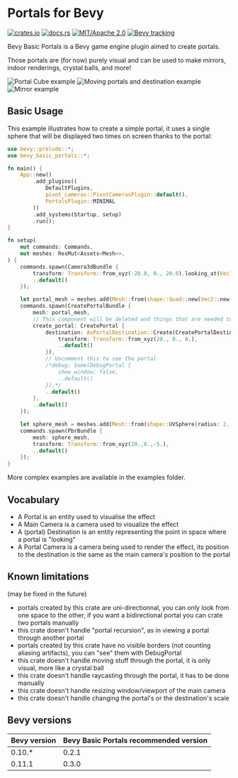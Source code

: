 # Portals for Bevy

[![crates.io](https://img.shields.io/crates/v/bevy_basic_portals)](https://crates.io/crates/bevy_basic_portals)
[![docs.rs](https://img.shields.io/docsrs/bevy_basic_portals)](https://docs.rs/bevy_basic_portals/latest/bevy_basic_portals/)
[![MIT/Apache 2.0](https://img.shields.io/badge/license-EUPL-blue.svg)](https://commission.europa.eu/content/european-union-public-licence_en)
[![Bevy tracking](https://img.shields.io/badge/Bevy%20tracking-released%20version-lightblue)](https://github.com/bevyengine/bevy/blob/main/docs/plugins_guidelines.md#main-branch-tracking)

Bevy Basic Portals is a Bevy game engine plugin aimed to create portals.

Those portals are (for now) purely visual and can be used to make mirrors, indoor renderings, crystal balls, and more!

![Portal Cube example](https://github.com/Selene-Amanita/bevy_basic_portal/assets/134181069/9864c08c-7826-4b4a-bea1-082c4434fd74) ![Moving portals and destination example](https://github.com/Selene-Amanita/bevy_basic_portal/assets/134181069/14474b43-c5df-41ca-9d60-cb604fb4997b) ![Mirror example](https://github.com/Selene-Amanita/bevy_basic_portals/assets/134181069/b34e34b7-08ca-483c-8ff7-d31869e1b22d)

## Basic Usage
This example illustrates how to create a simple portal, it uses a single sphere that will be displayed two times on screen thanks to the portal:
```rust
use bevy::prelude::*;
use bevy_basic_portals::*;

fn main() {
    App::new()
        .add_plugins((
            DefaultPlugins,
            pivot_cameras::PivotCamerasPlugin::default(),
            PortalsPlugin::MINIMAL
        ))
        .add_systems(Startup, setup)
        .run();
}

fn setup(
    mut commands: Commands,
    mut meshes: ResMut<Assets<Mesh>>,
) {
    commands.spawn(Camera3dBundle {
        transform: Transform::from_xyz(-20.0, 0., 20.0).looking_at(Vec3::ZERO, Vec3::Y),
        ..default()
    });

    let portal_mesh = meshes.add(Mesh::from(shape::Quad::new(Vec2::new(10., 10.))));
    commands.spawn(CreatePortalBundle {
        mesh: portal_mesh,
        // This component will be deleted and things that are needed to create the portal will be created
        create_portal: CreatePortal {
            destination: AsPortalDestination::Create(CreatePortalDestination {
                transform: Transform::from_xyz(20., 0., 0.),
                ..default()
            }),
            // Uncomment this to see the portal
            /*debug: Some(DebugPortal {
                show_window: false,
                ..default()
            }),*/
            ..default()
        },
        ..default()
    });

    let sphere_mesh = meshes.add(Mesh::from(shape::UVSphere{radius: 2., ..default()}));
    commands.spawn(PbrBundle {
        mesh: sphere_mesh,
        transform: Transform::from_xyz(20.,0.,-5.),
        ..default()
    });
}
```
More complex examples are available in the examples folder.

## Vocabulary
- A Portal is an entity used to visualise the effect
- A Main Camera is a camera used to visualize the effect
- A (portal) Destination is an entity representing the point in space where a portal is "looking"
- A Portal Camera is a camera being used to render the effect, its position to the destination is the same as the main camera's position to the portal

## Known limitations
(may be fixed in the future)
- portals created by this crate are uni-directionnal, you can only look from one space to the other,
if you want a bidirectional portal you can crate two portals manually
- this crate doesn't handle "portal recursion", as in viewing a portal through another portal
- portals created by this crate have no visible borders (not counting aliasing artifacts), you can "see" them with DebugPortal
- this crate doesn't handle moving stuff through the portal, it is only visual, more like a crystal ball
- this crate doesn't handle raycasting through the portal, it has to be done manually
- this crate doesn't handle resizing window/viewport of the main camera
- this crate doesn't handle changing the portal's or the destination's scale

## Bevy versions
| Bevy version | Bevy Basic Portals recommended version |
|--------------|----------------------------------------|
| 0.10.*       | 0.2.1                                  |
| 0.11.1       | 0.3.0                                  |